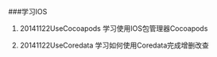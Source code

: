 ###学习IOS

1. 20141122UseCocoapods 学习使用IOS包管理器Cocoapods

2. 20141122UseCoredata 学习如何使用Coredata完成增删改查
